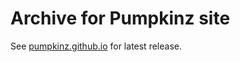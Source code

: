 # Archive for Pumpkinz site
See [pumpkinz.github.io](https://github.com/pumpkinz/pumpkinz.github.io) for latest release.
